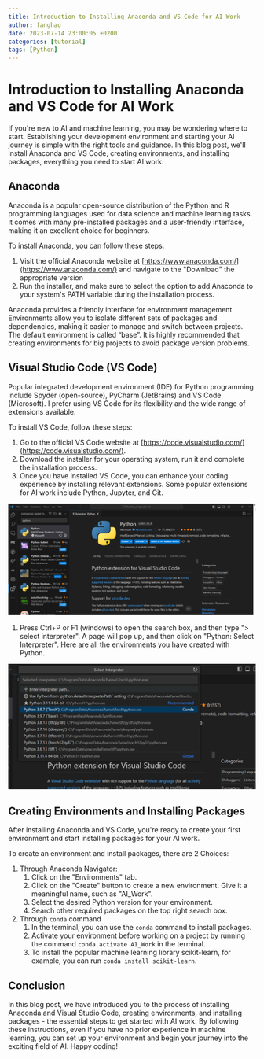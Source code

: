 ```yaml
---
title: Introduction to Installing Anaconda and VS Code for AI Work
author: fanghao
date: 2023-07-14 23:00:05 +0200
categories: [tutorial]
tags: [Python]
---
```



# Introduction to Installing Anaconda and VS Code for AI Work

If you're new to AI and machine learning, you may be wondering where to start. Establishing your development environment and starting your AI journey is simple with the right tools and guidance. In this blog post, we'll install Anaconda and VS Code, creating environments, and installing packages, everything you need to start AI work.

## Anaconda

Anaconda is a popular open-source distribution of the Python and R programming languages used for data science and machine learning tasks. It comes with many pre-installed packages and a user-friendly interface, making it an excellent choice for beginners.

To install Anaconda, you can follow these steps:

1. Visit the official Anaconda website at [https://www.anaconda.com/](https://www.anaconda.com/) and navigate to the "Download" the appropriate version
2. Run the installer, and make sure to select the option to add Anaconda to your system's PATH variable during the installation process.

Anaconda provides a friendly interface for environment management. Environments allow you to isolate different sets of packages and dependencies, making it easier to manage and switch between projects. The default environment is called “base”. It is highly recommended that creating environments for big projects to avoid package version problems.

## Visual Studio Code (VS Code)

Popular integrated development environment (IDE) for Python programming include Spyder (open-source), PyCharm (JetBrains) and VS Code (Microsoft). I prefer using VS Code for its flexibility and the wide range of extensions available.

To install VS Code, follow these steps:

1. Go to the official VS Code website at [https://code.visualstudio.com/](https://code.visualstudio.com/).
2. Download the installer for your operating system, run it and complete the installation process.
3. Once you have installed VS Code, you can enhance your coding experience by installing relevant extensions. Some popular extensions for AI work include Python, Jupyter, and Git.

![01](/commons/20230714/01.png)

1. Press Ctrl+P or F1 (windows) to open the search box, and then type "> select interpreter". A page will pop up, and then click on "Python: Select Interpreter". Here are all the environments you have created with Python. 

![02](/commons/20230714/02.png)

## Creating Environments and Installing Packages

After installing Anaconda and VS Code, you're ready to create your first environment and start installing packages for your AI work. 

To create an environment and install packages, there are 2 Choices:

1. Through Anaconda Navigator:
    1. Click on the "Environments" tab.
    2. Click on the "Create" button to create a new environment. Give it a meaningful name, such as "AI_Work".
    3. Select the desired Python version for your environment.
    4. Search other required packages on the top right search box.
2. Through `conda` command
    1. In the terminal, you can use the `conda` command to install packages. 
    2. Activate your environment before working on a project by running the command `conda activate AI_Work` in the terminal.
    3. To install the popular machine learning library scikit-learn, for example, you can run `conda install scikit-learn`.

## Conclusion
In this blog post, we have introduced you to the process of installing Anaconda and Visual Studio Code, creating environments, and installing packages - the essential steps to get started with AI work. By following these instructions, even if you have no prior experience in machine learning, you can set up your environment and begin your journey into the exciting field of AI. Happy coding!